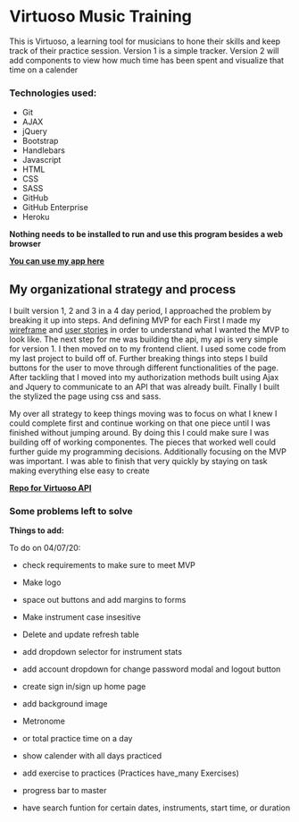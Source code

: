 # Virtuoso Music Training

This is Virtuoso, a learning tool for musicians to hone their skills and keep track of their practice session. Version 1 is a simple tracker. Version 2 will add components to view how much time has been spent and visualize that time on a calender

### Technologies used:
*  Git
*  AJAX
*  jQuery
*  Bootstrap
*  Handlebars
*  Javascript
*  HTML
*  CSS
*  SASS
*  GitHub
*  GitHub Enterprise
*  Heroku

**Nothing needs to be installed to run and use this program besides a web browser**

 **[You can use my app here](https://kanetheinsane.github.io/Virtuoso-client/)**

## My organizational strategy and process

I built version 1, 2 and 3 in a 4 day period, I approached the problem by breaking it up into steps. And defining MVP for each
First I made my [wireframe](https://wireframe.cc/UPHLJu) and [user stories](https://docs.google.com/document/d/1wudfHGWM7rPGWo77dNYKamerVRqQxQKFvquoIPEU17Q/edit)
in order to understand what I wanted the MVP to look like. The next step for me was building the api, my api is very simple for version 1. I then moved on to my frontend client. I used some code from my last project to build off of. Further breaking things into steps I build buttons for the user to move through different functionalities of the page. After tackling that I moved into my authorization methods built using Ajax and Jquery to communicate to an API that was already built. Finally I built the stylized the page using css and sass.

My over all strategy to keep things moving was to focus on what I knew I could complete first and continue working on that one piece until I was finished without jumping around. By doing this I could make sure I was building off of working componentes. The pieces that worked well could further guide my programming decisions.
Additionally focusing on the MVP was important. I was able to finish that very quickly by staying on task making everything else easy to create

**[Repo for Virtuoso API](https://github.com/KaneTheInsane/Virtuoso-api)**

### Some problems left to solve

**Things to add:**

  To do on 04/07/20:
  * check requirements to make sure to meet MVP
  * Make logo
  * space out buttons and add margins to forms
  * Make instrument case insesitive
  * Delete and update refresh table
  * add dropdown selector for instrument stats
  * add account dropdown for change password modal and logout button
  * create sign in/sign up home page
  * add background image


  * Metronome
  * or total practice time on a day
  * show calender with all days practiced
  * add exercise to practices (Practices have_many Exercises)
  * progress bar to master
  * have search funtion for certain dates, instruments, start time, or duration
